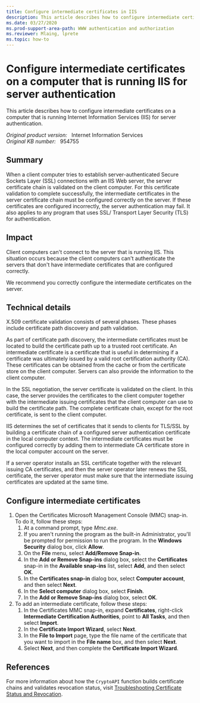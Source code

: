 ```yaml
---
title: Configure intermediate certificates in IIS
description: This article describes how to configure intermediate certificates on a computer that is running Internet Information Services (IIS) for server authentication.
ms.date: 03/27/2020
ms.prod-support-area-path: WWW authentication and authorization
ms.reviewer: Mlaing, lprete
ms.topic: how-to
---
```

# Configure intermediate certificates on a computer that is running IIS for server authentication

This article describes how to configure intermediate certificates on a computer that is running Internet Information Services (IIS) for server authentication.

_Original product version:_ &nbsp; Internet Information Services  
_Original KB number:_ &nbsp; 954755

## Summary

When a client computer tries to establish server-authenticated Secure Sockets Layer (SSL) connections with an IIS Web server, the server certificate chain is validated on the client computer. For this certificate validation to complete successfully, the intermediate certificates in the server certificate chain must be configured correctly on the server. If these certificates are configured incorrectly, the server authentication may fail. It also applies to any program that uses SSL/ Transport Layer Security (TLS) for authentication.

## Impact

Client computers can't connect to the server that is running IIS. This situation occurs because the client computers can't authenticate the servers that don't have intermediate certificates that are configured correctly.

We recommend you correctly configure the intermediate certificates on the server.

## Technical details

X.509 certificate validation consists of several phases. These phases include certificate path discovery and path validation.

As part of certificate path discovery, the intermediate certificates must be located to build the certificate path up to a trusted root certificate. An intermediate certificate is a certificate that is useful in determining if a certificate was ultimately issued by a valid root certification authority (CA). These certificates can be obtained from the cache or from the certificate store on the client computer. Servers can also provide the information to the client computer.

In the SSL negotiation, the server certificate is validated on the client. In this case, the server provides the certificates to the client computer together with the intermediate issuing certificates that the client computer can use to build the certificate path. The complete certificate chain, except for the root certificate, is sent to the client computer.

IIS determines the set of certificates that it sends to clients for TLS/SSL by building a certificate chain of a configured server authentication certificate in the local computer context. The intermediate certificates must be configured correctly by adding them to intermediate CA certificate store in the local computer account on the server.

If a server operator installs an SSL certificate together with the relevant issuing CA certificates, and then the server operator later renews the SSL certificate, the server operator must make sure that the intermediate issuing certificates are updated at the same time.

## Configure intermediate certificates

1. Open the Certificates Microsoft Management Console (MMC) snap-in. To do it, follow these steps:
    1. At a command prompt, type *Mmc.exe*.
    2. If you aren't running the program as the built-in Administrator, you'll be prompted for permission to run the program. In the **Windows Security** dialog box, click **Allow**.
    3. On the **File** menu, select **Add/Remove Snap-in**.
    4. In the **Add or Remove Snap-ins** dialog box, select the **Certificates** snap-in in the **Available snap-ins** list, select **Add**, and then select **OK**.
    5. In the **Certificates snap-in** dialog box, select **Computer account**, and then select **Next**.
    6. In the **Select computer** dialog box, select **Finish**.
    7. In the **Add or Remove Snap-ins** dialog box, select **OK**.
2. To add an intermediate certificate, follow these steps:
    1. In the Certificates MMC snap-in, expand **Certificates**, right-click **Intermediate Certification Authorities**, point to **All Tasks**, and then select **Import**.
    2. In the **Certificate Import Wizard**, select **Next**.
    3. In the **File to Import** page, type the file name of the certificate that you want to import in the **File name** box, and then select **Next**.
    4. Select **Next**, and then complete the **Certificate Import Wizard**.

## References

For more information about how the `CryptoAPI` function builds certificate chains and validates revocation status, visit [Troubleshooting Certificate Status and Revocation](/previous-versions/tn-archive/cc700843(v=technet.10)).
